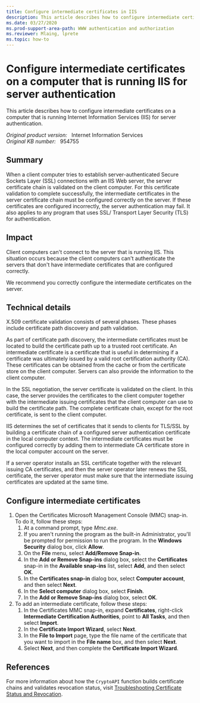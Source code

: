 ```yaml
---
title: Configure intermediate certificates in IIS
description: This article describes how to configure intermediate certificates on a computer that is running Internet Information Services (IIS) for server authentication.
ms.date: 03/27/2020
ms.prod-support-area-path: WWW authentication and authorization
ms.reviewer: Mlaing, lprete
ms.topic: how-to
---
```

# Configure intermediate certificates on a computer that is running IIS for server authentication

This article describes how to configure intermediate certificates on a computer that is running Internet Information Services (IIS) for server authentication.

_Original product version:_ &nbsp; Internet Information Services  
_Original KB number:_ &nbsp; 954755

## Summary

When a client computer tries to establish server-authenticated Secure Sockets Layer (SSL) connections with an IIS Web server, the server certificate chain is validated on the client computer. For this certificate validation to complete successfully, the intermediate certificates in the server certificate chain must be configured correctly on the server. If these certificates are configured incorrectly, the server authentication may fail. It also applies to any program that uses SSL/ Transport Layer Security (TLS) for authentication.

## Impact

Client computers can't connect to the server that is running IIS. This situation occurs because the client computers can't authenticate the servers that don't have intermediate certificates that are configured correctly.

We recommend you correctly configure the intermediate certificates on the server.

## Technical details

X.509 certificate validation consists of several phases. These phases include certificate path discovery and path validation.

As part of certificate path discovery, the intermediate certificates must be located to build the certificate path up to a trusted root certificate. An intermediate certificate is a certificate that is useful in determining if a certificate was ultimately issued by a valid root certification authority (CA). These certificates can be obtained from the cache or from the certificate store on the client computer. Servers can also provide the information to the client computer.

In the SSL negotiation, the server certificate is validated on the client. In this case, the server provides the certificates to the client computer together with the intermediate issuing certificates that the client computer can use to build the certificate path. The complete certificate chain, except for the root certificate, is sent to the client computer.

IIS determines the set of certificates that it sends to clients for TLS/SSL by building a certificate chain of a configured server authentication certificate in the local computer context. The intermediate certificates must be configured correctly by adding them to intermediate CA certificate store in the local computer account on the server.

If a server operator installs an SSL certificate together with the relevant issuing CA certificates, and then the server operator later renews the SSL certificate, the server operator must make sure that the intermediate issuing certificates are updated at the same time.

## Configure intermediate certificates

1. Open the Certificates Microsoft Management Console (MMC) snap-in. To do it, follow these steps:
    1. At a command prompt, type *Mmc.exe*.
    2. If you aren't running the program as the built-in Administrator, you'll be prompted for permission to run the program. In the **Windows Security** dialog box, click **Allow**.
    3. On the **File** menu, select **Add/Remove Snap-in**.
    4. In the **Add or Remove Snap-ins** dialog box, select the **Certificates** snap-in in the **Available snap-ins** list, select **Add**, and then select **OK**.
    5. In the **Certificates snap-in** dialog box, select **Computer account**, and then select **Next**.
    6. In the **Select computer** dialog box, select **Finish**.
    7. In the **Add or Remove Snap-ins** dialog box, select **OK**.
2. To add an intermediate certificate, follow these steps:
    1. In the Certificates MMC snap-in, expand **Certificates**, right-click **Intermediate Certification Authorities**, point to **All Tasks**, and then select **Import**.
    2. In the **Certificate Import Wizard**, select **Next**.
    3. In the **File to Import** page, type the file name of the certificate that you want to import in the **File name** box, and then select **Next**.
    4. Select **Next**, and then complete the **Certificate Import Wizard**.

## References

For more information about how the `CryptoAPI` function builds certificate chains and validates revocation status, visit [Troubleshooting Certificate Status and Revocation](/previous-versions/tn-archive/cc700843(v=technet.10)).
